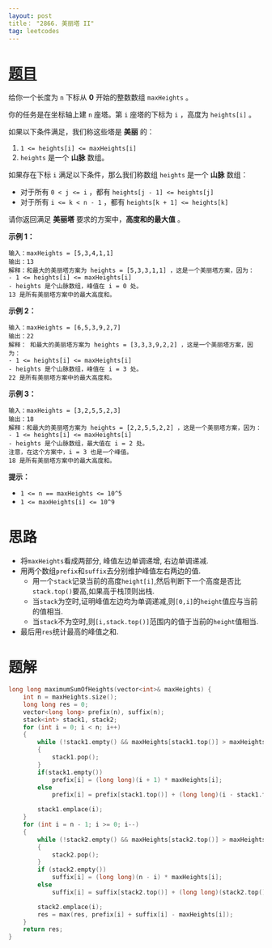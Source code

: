 ```yaml
---
layout: post
title： "2866. 美丽塔 II"
tag: leetcodes
---
```


# [题目](https://leetcode.cn/problems/beautiful-towers-ii/) 

给你一个长度为 `n` 下标从 **0** 开始的整数数组 `maxHeights` 。

你的任务是在坐标轴上建 `n` 座塔。第 `i` 座塔的下标为 `i` ，高度为 `heights[i]` 。

如果以下条件满足，我们称这些塔是 **美丽** 的：

1. `1 <= heights[i] <= maxHeights[i]`
2. `heights` 是一个 **山脉** 数组。

如果存在下标 `i` 满足以下条件，那么我们称数组 `heights` 是一个 **山脉** 数组：

- 对于所有 `0 < j <= i` ，都有 `heights[j - 1] <= heights[j]`
- 对于所有 `i <= k < n - 1` ，都有 `heights[k + 1] <= heights[k]`

请你返回满足 **美丽塔** 要求的方案中，**高度和的最大值** 。

 

**示例 1：**

```
输入：maxHeights = [5,3,4,1,1]
输出：13
解释：和最大的美丽塔方案为 heights = [5,3,3,1,1] ，这是一个美丽塔方案，因为：
- 1 <= heights[i] <= maxHeights[i]  
- heights 是个山脉数组，峰值在 i = 0 处。
13 是所有美丽塔方案中的最大高度和。
```

**示例 2：**

```
输入：maxHeights = [6,5,3,9,2,7]
输出：22
解释： 和最大的美丽塔方案为 heights = [3,3,3,9,2,2] ，这是一个美丽塔方案，因为：
- 1 <= heights[i] <= maxHeights[i]
- heights 是个山脉数组，峰值在 i = 3 处。
22 是所有美丽塔方案中的最大高度和。
```

**示例 3：**

```
输入：maxHeights = [3,2,5,5,2,3]
输出：18
解释：和最大的美丽塔方案为 heights = [2,2,5,5,2,2] ，这是一个美丽塔方案，因为：
- 1 <= heights[i] <= maxHeights[i]
- heights 是个山脉数组，最大值在 i = 2 处。
注意，在这个方案中，i = 3 也是一个峰值。
18 是所有美丽塔方案中的最大高度和。
```

 

**提示：**

- `1 <= n == maxHeights <= 10^5`
- `1 <= maxHeights[i] <= 10^9`



# 思路

* 将`maxHeights`看成两部分, 峰值左边单调递增, 右边单调递减.
* 用两个数组`prefix`和`suffix`去分别维护峰值左右两边的值.
  * 用一个`stack`记录当前的高度`height[i]`,然后判断下一个高度是否比`stack.top()`要高,如果高于栈顶则出栈.
  * 当`stack`为空时,证明峰值左边均为单调递减,则`[0,i]`的`height`值应与当前的值相当.
  * 当`stack`不为空时,则`[i,stack.top()]`范围内的值于当前的`height`值相当.
* 最后用`res`统计最高的峰值之和.



# 题解

```C++
long long maximumSumOfHeights(vector<int>& maxHeights) {
    int n = maxHeights.size();
    long long res = 0;
    vector<long long> prefix(n), suffix(n);
    stack<int> stack1, stack2;
    for (int i = 0; i < n; i++)
    {
        while (!stack1.empty() && maxHeights[stack1.top()] > maxHeights[i])
        {
            stack1.pop();
        }
        if(stack1.empty())
            prefix[i] = (long long)(i + 1) * maxHeights[i];
        else
            prefix[i] = prefix[stack1.top()] + (long long)(i - stack1.top()) * maxHeights[i];

        stack1.emplace(i);
    }
    for (int i = n - 1; i >= 0; i--)
    {
        while (!stack2.empty() && maxHeights[stack2.top()] > maxHeights[i])
        {
            stack2.pop();
        }
        if (stack2.empty())
            suffix[i] = (long long)(n - i) * maxHeights[i];
        else
            suffix[i] = suffix[stack2.top()] + (long long)(stack2.top() - i) * maxHeights[i];

        stack2.emplace(i);
        res = max(res, prefix[i] + suffix[i] - maxHeights[i]);
    }
    return res;
}
```

